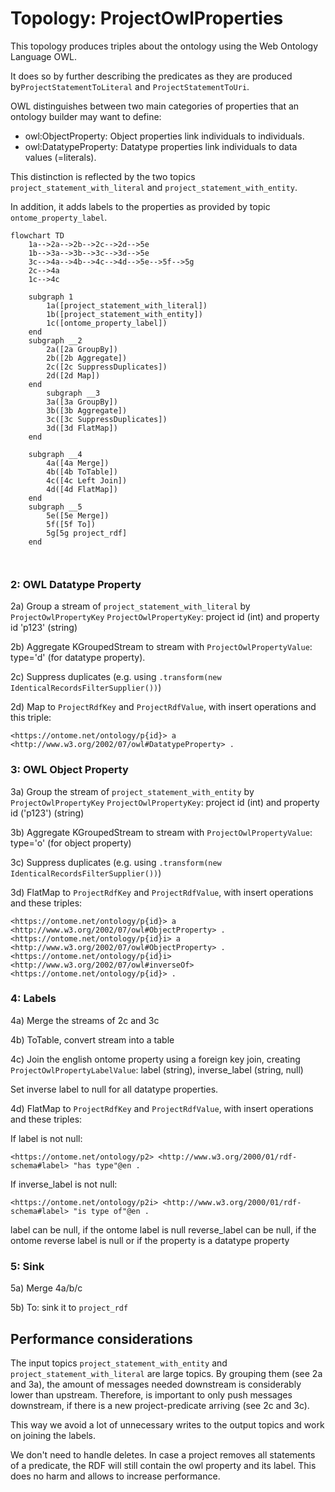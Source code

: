 # Topology: ProjectOwlProperties

This topology produces triples about the ontology using the Web Ontology Language OWL.

It does so by further describing the predicates as they
are produced by`ProjectStatementToLiteral` and `ProjectStatementToUri`.

OWL distinguishes between two main categories of properties that an ontology builder may want to define:

- owl:ObjectProperty: Object properties link individuals to individuals.
- owl:DatatypeProperty: Datatype properties link individuals to data values (=literals).

This distinction is reflected by the two topics `project_statement_with_literal` and `project_statement_with_entity`.

In addition, it adds labels to the properties as provided by topic `ontome_property_label`.

```mermaid
flowchart TD
    1a-->2a-->2b-->2c-->2d-->5e
    1b-->3a-->3b-->3c-->3d-->5e
    3c-->4a-->4b-->4c-->4d-->5e-->5f-->5g
    2c-->4a
    1c-->4c
    
    subgraph 1
        1a([project_statement_with_literal])
        1b([project_statement_with_entity])
        1c([ontome_property_label])
    end
    subgraph __2
        2a([2a GroupBy])
        2b([2b Aggregate])
        2c([2c SuppressDuplicates])
        2d([2d Map])
    end     
        subgraph __3
        3a([3a GroupBy])
        3b([3b Aggregate])
        3c([3c SuppressDuplicates])
        3d([3d FlatMap])
    end  

    subgraph __4 
        4a([4a Merge])
        4b([4b ToTable])
        4c([4c Left Join])
        4d([4d FlatMap])
    end          
    subgraph __5
        5e([5e Merge])
        5f([5f To])
        5g[5g project_rdf]
    end

    
```

### 2: OWL Datatype Property

2a) Group a stream of `project_statement_with_literal` by `ProjectOwlPropertyKey`
`ProjectOwlPropertyKey`: project id (int) and property id 'p123' (string)

2b) Aggregate KGroupedStream to stream with `ProjectOwlPropertyValue`: type='d' (for datatype property).

2c) Suppress duplicates (e.g. using `.transform(new IdenticalRecordsFilterSupplier())`)

2d) Map to `ProjectRdfKey` and `ProjectRdfValue`, with insert operations and this triple:

```turtle
<https://ontome.net/ontology/p{id}> a <http://www.w3.org/2002/07/owl#DatatypeProperty> .
```

### 3: OWL Object Property

3a) Group the stream of `project_statement_with_entity` by `ProjectOwlPropertyKey`
`ProjectOwlPropertyKey`: project id (int) and property id ('p123') (string)

3b) Aggregate KGroupedStream to stream with `ProjectOwlPropertyValue`:  type='o' (for object property)

3c) Suppress duplicates (e.g. using `.transform(new IdenticalRecordsFilterSupplier())`)

3d) FlatMap to `ProjectRdfKey` and `ProjectRdfValue`, with insert operations and these triples:

```turtle
<https://ontome.net/ontology/p{id}> a <http://www.w3.org/2002/07/owl#ObjectProperty> .
<https://ontome.net/ontology/p{id}i> a <http://www.w3.org/2002/07/owl#ObjectProperty> .
<https://ontome.net/ontology/p{id}i> <http://www.w3.org/2002/07/owl#inverseOf> <https://ontome.net/ontology/p{id}> .
```

### 4: Labels

4a) Merge the streams of 2c and 3c

4b) ToTable, convert stream into a table

4c) Join the english ontome property using a foreign key join, creating `ProjectOwlPropertyLabelValue`:
label (string), inverse_label (string, null)

Set inverse label to null for all datatype properties.

4d) FlatMap to `ProjectRdfKey` and `ProjectRdfValue`, with insert operations and these triples:

If label is not null:

```turtle
<https://ontome.net/ontology/p2> <http://www.w3.org/2000/01/rdf-schema#label> "has type"@en .
```

If inverse_label is not null:

```turtle
<https://ontome.net/ontology/p2i> <http://www.w3.org/2000/01/rdf-schema#label> "is type of"@en .
```

label can be null, if the ontome label is null
reverse_label can be null, if the ontome reverse label is null or if the property is a datatype property

### 5: Sink

5a) Merge 4a/b/c

5b) To: sink it to `project_rdf`

## Performance considerations

The input topics `project_statement_with_entity` and `project_statement_with_literal`
are large topics. By grouping them (see 2a and 3a), the amount of messages needed downstream is considerably lower than
upstream. Therefore, is important to only push messages downstream, if there is a new project-predicate arriving (see 2c
and 3c).

This way we avoid a lot of unnecessary writes to the output topics and work on joining
the labels.

We don't need to handle deletes. In case a project removes all statements of a predicate, the RDF will still contain the
owl property and its label. This does no harm and allows to increase performance.

